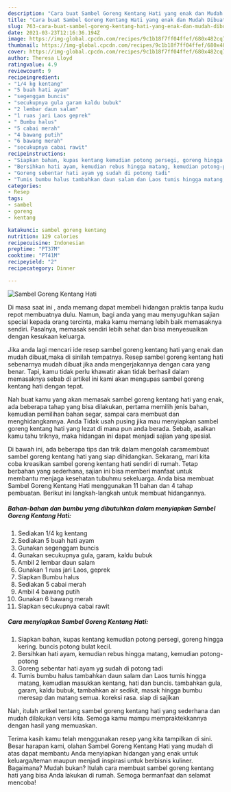 ```yaml
---
description: "Cara buat Sambel Goreng Kentang Hati yang enak dan Mudah Dibuat"
title: "Cara buat Sambel Goreng Kentang Hati yang enak dan Mudah Dibuat"
slug: 763-cara-buat-sambel-goreng-kentang-hati-yang-enak-dan-mudah-dibuat
date: 2021-03-23T12:16:36.194Z
image: https://img-global.cpcdn.com/recipes/9c1b18f7ff04ffef/680x482cq70/sambel-goreng-kentang-hati-foto-resep-utama.jpg
thumbnail: https://img-global.cpcdn.com/recipes/9c1b18f7ff04ffef/680x482cq70/sambel-goreng-kentang-hati-foto-resep-utama.jpg
cover: https://img-global.cpcdn.com/recipes/9c1b18f7ff04ffef/680x482cq70/sambel-goreng-kentang-hati-foto-resep-utama.jpg
author: Theresa Lloyd
ratingvalue: 4.9
reviewcount: 9
recipeingredient:
- "1/4 kg kentang"
- "5 buah hati ayam"
- "segenggam buncis"
- "secukupnya gula garam kaldu bubuk"
- "2 lembar daun salam"
- "1 ruas jari Laos geprek"
- " Bumbu halus"
- "5 cabai merah"
- "4 bawang putih"
- "6 bawang merah"
- "secukupnya cabai rawit"
recipeinstructions:
- "Siapkan bahan, kupas kentang kemudian potong persegi, goreng hingga kering. buncis potong bulat kecil."
- "Bersihkan hati ayam, kemudian rebus hingga matang, kemudian potong-potong"
- "Goreng sebentar hati ayam yg sudah di potong tadi"
- "Tumis bumbu halus tambahkan daun salam dan Laos tumis hingga matang, kemudian masukkan kentang, hati dan buncis. tambahkan gula, garam, kaldu bubuk, tambahkan air sedikit, masak hingga bumbu meresap dan matang semua. koreksi rasa. siap di sajikan"
categories:
- Resep
tags:
- sambel
- goreng
- kentang

katakunci: sambel goreng kentang 
nutrition: 129 calories
recipecuisine: Indonesian
preptime: "PT37M"
cooktime: "PT41M"
recipeyield: "2"
recipecategory: Dinner

---
```



![Sambel Goreng Kentang Hati](https://img-global.cpcdn.com/recipes/9c1b18f7ff04ffef/680x482cq70/sambel-goreng-kentang-hati-foto-resep-utama.jpg)

Di masa  saat ini , anda memang dapat membeli hidangan praktis tanpa kudu repot membuatnya dulu. Namun, bagi anda yang mau menyuguhkan sajian special kepada orang tercinta, maka kamu memang lebih baik memasaknya sendiri. Pasalnya, memasak sendiri lebih sehat dan bisa menyesuaikan dengan kesukaan keluarga.

Jika anda lagi mencari ide resep sambel goreng kentang hati yang enak dan mudah dibuat,maka di sinilah tempatnya. Resep sambel goreng kentang hati  sebenarnya mudah dibuat jika anda mengerjakannya dengan cara yang benar. Tapi, kamu tidak perlu khawatir akan tidak berhasil dalam memasaknya 
sebab di artikel ini kami akan mengupas sambel goreng kentang hati dengan tepat.  



Nah buat kamu yang akan memasak sambel goreng kentang hati yang enak, ada beberapa tahap yang bisa dilakukan, pertama memilih jenis bahan, kemudian pemilihan bahan segar, sampai cara membuat dan menghidangkannya. Anda Tidak usah pusing jika mau menyiapkan sambel goreng kentang hati yang lezat di mana pun anda berada. Sebab, asalkan kamu  tahu triknya, maka hidangan ini dapat menjadi sajian yang spesial.

Di bawah ini, ada beberapa tips dan trik dalam mengolah caramembuat sambel goreng kentang hati yang siap dihidangkan. Sekarang, mari kita coba kreasikan sambel goreng kentang hati sendiri di rumah. Tetap berbahan yang sederhana, sajian ini bisa memberi manfaat untuk membantu menjaga kesehatan tubuhmu sekeluarga. Anda bisa membuat Sambel Goreng Kentang Hati menggunakan 11 bahan dan 4 tahap pembuatan. Berikut ini langkah-langkah untuk membuat hidangannya.

<!--inarticleads1-->

##### Bahan-bahan dan bumbu yang dibutuhkan dalam menyiapkan Sambel Goreng Kentang Hati:

1. Sediakan 1/4 kg kentang
1. Sediakan 5 buah hati ayam
1. Gunakan segenggam buncis
1. Gunakan secukupnya gula, garam, kaldu bubuk
1. Ambil 2 lembar daun salam
1. Gunakan 1 ruas jari Laos, geprek
1. Siapkan  Bumbu halus
1. Sediakan 5 cabai merah
1. Ambil 4 bawang putih
1. Gunakan 6 bawang merah
1. Siapkan secukupnya cabai rawit




<!--inarticleads2-->

##### Cara menyiapkan Sambel Goreng Kentang Hati:

1. Siapkan bahan, kupas kentang kemudian potong persegi, goreng hingga kering. buncis potong bulat kecil.
1. Bersihkan hati ayam, kemudian rebus hingga matang, kemudian potong-potong
1. Goreng sebentar hati ayam yg sudah di potong tadi
1. Tumis bumbu halus tambahkan daun salam dan Laos tumis hingga matang, kemudian masukkan kentang, hati dan buncis. tambahkan gula, garam, kaldu bubuk, tambahkan air sedikit, masak hingga bumbu meresap dan matang semua. koreksi rasa. siap di sajikan




Nah, itulah artikel tentang  sambel goreng kentang hati  yang sederhana dan mudah dilakukan versi kita. Semoga kamu mampu mempraktekkannya dengan hasil yang memuaskan. 

Terima kasih kamu telah menggunakan resep yang kita tampilkan di sini. Besar harapan kami, olahan  Sambel Goreng Kentang Hati yang mudah di atas dapat membantu Anda menyiapkan hidangan yang enak untuk keluarga/teman maupun menjadi inspirasi untuk berbisnis kuliner. Bagaimana? Mudah bukan? Itulah cara membuat sambel goreng kentang hati yang bisa Anda lakukan di rumah. Semoga bermanfaat dan selamat mencoba!

